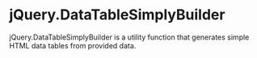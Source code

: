 # jQuery.DataTableSimplyBuilder
jQuery.DataTableSimplyBuilder is a utility function that generates simple HTML data tables from provided data.
